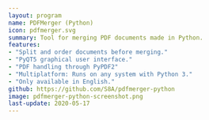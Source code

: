 ```yaml
---
layout: program
name: PDFMerger (Python)
icon: pdfmerger.svg
summary: Tool for merging PDF documents made in Python.
features:
- "Split and order documents before merging."
- "PyQT5 graphical user interface."
- "PDF handling through PyPDF2"
- "Multiplatform: Runs on any system with Python 3."
- "Only available in English."
github: https://github.com/S8A/pdfmerger-python
image: pdfmerger-python-screenshot.png
last-update: 2020-05-17
---
```


